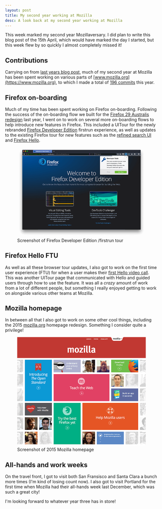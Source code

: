 ```yaml
---
layout: post
title: My second year working at Mozilla
desc: A look back at my second year working at Mozilla
---
```


This week marked my second year Mozillaversary. I did plan to write this blog post of the 15th April, which would have marked the day I started, but this week flew by so quickly I almost completely missed it!

Contributions
-------------

Carrying on from [last years blog post](http://alxgbsn.co.uk/2014/04/15/my-first-year-working-at-mozilla/), much of my second year at Mozilla has been spent working on various parts of [www.mozilla.org](https://www.mozilla.org), to which I made a total of [196 commits](https://github.com/mozilla/bedrock/commits?author=alexgibson) this year.

Firefox on-boarding
-------------------

Much of my time has been spent working on Firefox on-boarding. Following the success of the on-boarding flow we built for the [Firefox 29 Australis redesign](https://blog.mozilla.org/ux/2014/03/introducing-the-update-experience-for-australis/) last year, I went on to work on several more on-boarding flows to help introduce new features in Firefox. This included a UITour for the newly rebranded [Firefox Developer Edition](https://www.mozilla.org/firefox/developer/) firstrun experience, as well as updates to the existing Firefox tour for new features such as the [refined search UI](https://blog.mozilla.org/ux/2014/11/find-it-faster/) and [Firefox Hello](https://www.mozilla.org/en-US/firefox/hello/).

<figure>
    <img src="/images/posts/dev-edition-firstrun.png" alt="Screenshot of Firefox Developer Edition /firstrun tour" srcset="/images/posts/dev-edition-firstrun-high-res.png 1.5x">
    <figcaption>Screenshot of Firefox Developer Edition /firstrun tour</figcaption>
</figure>

Firefox Hello FTU
-----------------

As well as all these browser tour updates, I also got to work on the first time user experience (FTU) for when a user makes their [first Hello video call](http://hollyhabstritt.com/blog/2015/1/18/your-first-hello). This was another UITour page that communicated with Hello and guided users through how to use the feature. It was all a *crazy* amount of work from a lot of different people, but something I really enjoyed getting to work on alongside various other teams at Mozilla.

Mozilla homepage
----------------

In between all that I also got to work on some other cool things, including the 2015 [mozilla.org](https://www.mozilla.org) homepage redesign. Something I consider quite a privilege!

<figure>
    <img src="/images/posts/homepage.png" alt="Screenshot of 2015 Mozilla homepage" srcset="/images/posts/homepage-high-res.png 1.5x">
    <figcaption>Screenshot of 2015 Mozilla homepage</figcaption>
</figure>

All-hands and work weeks
------------------------

On the travel front, I got to visit both San Fransisco and Santa Clara a bunch more times (I'm kind of losing count now). I also got to visit Portland for the first time when Mozilla had their all-hands week last December, which was such a great city!

I'm looking forward to whatever year three has in store!
